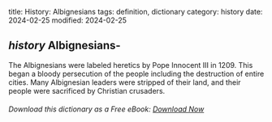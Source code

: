 title: History: Albignesians
tags: definition, dictionary
category: history
date: 2024-02-25
modified: 2024-02-25

## _history_ Albignesians-
The Albignesians were labeled heretics by Pope
 Innocent III in 1209. This began a bloody persecution of the people
 including the destruction of entire cities. Many Albignesian
 leaders were stripped of their land, and their people were sacrificed
 by Christian crusaders.


###### Download *this* dictionary as a Free eBook: [Download Now]({static}static/SerfHistoryDictionary.pdf)

